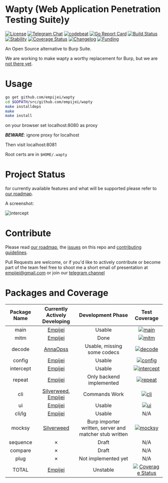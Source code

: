 # Wapty (Web Application Penetration Testing Suite)y

[![License](https://img.shields.io/badge/license-GPLv3-blue.svg)](https://raw.githubusercontent.com/empijei/wapty/master/LICENSE)
[![Telegram Chat](https://img.shields.io/badge/discuss-telegram-179cde.svg?maxAge=3600)](https://telegram.me/waptysuite)
[![codebeat](https://codebeat.co/badges/9a62559f-ebf7-4097-8023-c8745e73ace8)](https://codebeat.co/projects/github-com-empijei-wapty-master)
[![Go Report Card](https://goreportcard.com/badge/github.com/empijei/wapty)](https://goreportcard.com/report/github.com/empijei/wapty)
[![Build Status](https://travis-ci.org/empijei/wapty.svg?branch=master)](https://travis-ci.org/empijei/wapty)
[![Stability](https://img.shields.io/badge/stability-unstable-yellow.svg)](https://github.com/empijei/wapty/blob/master/ROADMAP.md)
[![Coverage Status](https://coveralls.io/repos/github/empijei/wapty/badge.svg?branch=master)](https://coveralls.io/github/empijei/wapty?branch=master)
[![Changelog](https://img.shields.io/github/release/empijei/wapty.svg?maxAge=2592000)](https://github.com/empijei/wapty/releases)
[![Funding](https://img.shields.io/badge/funding-hobby-lightgrey.svg)](https://github.com/empijei/wapty)

An Open Source alternative to Burp Suite.

We are working to make wapty a worthy replacement for Burp, but we are [not there yet](https://github.com/empijei/wapty/blob/master/ROADMAP.md).
# Usage
```sh
go get github.com/empijei/wapty
cd $GOPATH/src/github.com/empijei/wapty
make installdeps
make
make install
```

on your browser set localhost:8080 as proxy

**_BEWARE_**: ignore proxy for localhost

Then visit localhost:8081

Root certs are in `$HOME/.wapty`

# Project Status
for currently available features and what will be supported please refer to [our roadmap](https://github.com/empijei/wapty/blob/master/ROADMAP.md).

A screenshot:

![intercept](https://github.com/empijei/wapty/raw/master/documentation/screenshot.png)

# Contribute
Please read [our roadmap](https://github.com/empijei/wapty/blob/master/ROADMAP.md), the [issues](https://github.com/empijei/wapty/issues) on this repo and [contributing guidelines](https://github.com/empijei/wapty/blob/master/CONTRIBUTING.md).

Pull Requests are welcome, or if you'd like to actively contribute or become part of the team feel free to shoot me a short email of presentation at [empijei@gmail.com](mailto:empijei@gmail.com) or join our [telegram channel](https://telegram.me/waptysuite)


# Packages and Coverage

Package Name | Currently Actively Developing                                                      | Development Phase                                      | Test Coverage
:-----------:|:----------------------------------------------------------------------------------:|:------------------------------------------------------:|:--:
main         | [Empijei](https://github.com/empijei)                                              | Usable                                                 | [![main](https://gocover.io/_badge/github.com/empijei/wapty?nocache=wapty)](http://gocover.io/github.com/empijei/wapty)
mitm         | [Empijei](https://github.com/empijei)                                              | Done                                                   | [![mitm](https://gocover.io/_badge/github.com/empijei/wapty/mitm?nocache=wapty)](http://gocover.io/github.com/empijei/wapty/mitm)
decode       | [AnnaOpss](https://github.com/annaopss)                                            | Usable, missing some codecs                            | [![decode](https://gocover.io/_badge/github.com/empijei/wapty/decode?nocache=wapty)](http://gocover.io/github.com/empijei/wapty/decode)
config       | [Empijei](https://github.com/empijei)                                              | Usable                                                 | [![config](https://gocover.io/_badge/github.com/empijei/wapty/config?nocache=wapty)](http://gocover.io/github.com/empijei/wapty/config)
intercept    | [Empijei](https://github.com/empijei)                                              | Usable                                                 | [![intercept](https://gocover.io/_badge/github.com/empijei/wapty/intercept?nocache=wapty)](http://gocover.io/github.com/empijei/wapty/intercept)
repeat       | [Empijei](https://github.com/empijei)                                              | Only backend implemented                               | [![repeat](https://gocover.io/_badge/github.com/empijei/wapty/repeat?nocache=wapty)](http://gocover.io/github.com/empijei/wapty/repeat)
cli          | [Silverweed](https://github.com/silverweed), [Empijei](https://github.com/empijei) | Commands Work                                          | [![cli](https://gocover.io/_badge/github.com/empijei/wapty/cli?nocache=wapty)](http://gocover.io/github.com/empijei/wapty/cli)
ui           | [Empijei](https://github.com/empijei)                                              | Usable                                                 | [![ui](https://gocover.io/_badge/github.com/empijei/wapty/ui?nocache=wapty)](http://gocover.io/github.com/empijei/wapty/ui)
cli/lg       | [Empijei](https://github.com/empijei)                                              | Usable                                                 | N/A
mocksy       | [Silverweed](https://github.com/silverweed)                                        | Burp importer written, server and matcher stub written | [![mocksy](https://gocover.io/_badge/github.com/empijei/wapty/mocksy?nocache=wapty)](http://gocover.io/github.com/empijei/wapty/mocksy)
sequence     | ✗                                                                                  | Draft                                                  | N/A
compare      | ✗                                                                                  | Draft                                                  | N/A
plug         | ✗                                                                                  | Not implemented yet                                    | N/A
TOTAL        | [Empijei](https://github.com/empijei)                                              | Unstable                                               | [![Coverage Status](https://coveralls.io/repos/github/empijei/wapty/badge.svg?branch=master)](https://coveralls.io/github/empijei/wapty?branch=master)
